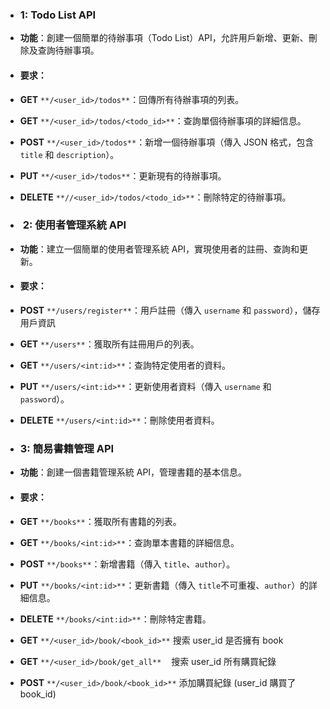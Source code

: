 *   ### 1: Todo List API
    
*   **功能**：創建一個簡單的待辦事項（Todo List）API，允許用戶新增、更新、刪除及查詢待辦事項。
*   #### 要求：
    
*   **GET** `**/<user_id>/todos**`：回傳所有待辦事項的列表。
*   **GET** `**/<user_id>/todos/<todo_id>**`：查詢單個待辦事項的詳細信息。
*   **POST** `**/<user_id>/todos**`：新增一個待辦事項（傳入 JSON 格式，包含 `title` 和 `description`）。
*   **PUT** `**/<user_id>/todos**`：更新現有的待辦事項。
*   **DELETE** `**//<user_id>/todos/<todo_id>**`：刪除特定的待辦事項。
*   ###  2: 使用者管理系統 API
    
*   **功能**：建立一個簡單的使用者管理系統 API，實現使用者的註冊、查詢和更新。
*   #### 要求：
    
*   **POST** `**/users/register**`：用戶註冊（傳入 `username` 和 `password`），儲存用戶資訊
*   **GET** `**/users**`：獲取所有註冊用戶的列表。
*   **GET** `**/users/<int:id>**`：查詢特定使用者的資料。
*   **PUT** `**/users/<int:id>**`：更新使用者資料（傳入 `username` 和 `password`）。
*   **DELETE** `**/users/<int:id>**`：刪除使用者資料。
*   ### 3: 簡易書籍管理 API
    
*   **功能**：創建一個書籍管理系統 API，管理書籍的基本信息。
*   #### 要求：
    
*   **GET** `**/books**`：獲取所有書籍的列表。
*   **GET** `**/books/<int:id>**`：查詢單本書籍的詳細信息。
*   **POST** `**/books**`：新增書籍（傳入 `title`、`author`）。
*   **PUT** `**/books/<int:id>**`：更新書籍（傳入 `title`不可重複、`author`）的詳細信息。
*   **DELETE** `**/books/<int:id>**`：刪除特定書籍。
*   **GET** `**/<user_id>/book/<book_id>**` 搜索 user\_id 是否擁有 book
*   **GET** `**/<user_id>/book/get_all**`    搜索 user\_id 所有購買紀錄
*   **POST** `**/<user_id>/book/<book_id>**` 添加購買紀錄 (user\_id 購買了 book\_id)

